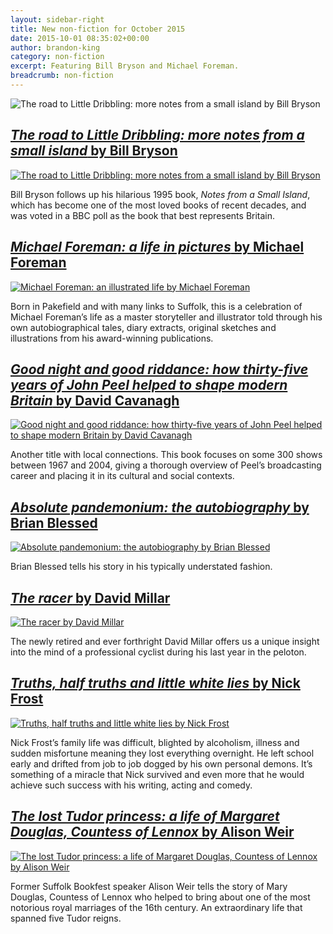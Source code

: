 ```yaml
---
layout: sidebar-right
title: New non-fiction for October 2015
date: 2015-10-01 08:35:02+00:00
author: brandon-king
category: non-fiction
excerpt: Featuring Bill Bryson and Michael Foreman.
breadcrumb: non-fiction
---
```

![The road to Little Dribbling: more notes from a small island by Bill Bryson](/images/featured/featured-the-road-to-little-dribbling.jpg)

## [<cite>The road to Little Dribbling: more notes from a small island</cite> by Bill Bryson](https://suffolk.spydus.co.uk/cgi-bin/spydus.exe/ENQ/OPAC/BIBENQ/10680174?QRY=CTIBIB%3C%20IRN(53434811)&QRYTEXT=The%20road%20to%20Little%20Dribbling%20%3A%20more%20notes%20from%20a%20small%20island)

[![The road to Little Dribbling: more notes from a small island by Bill Bryson](/images/article/the-road-to-little-dribbling.jpg)](https://suffolk.spydus.co.uk/cgi-bin/spydus.exe/ENQ/OPAC/BIBENQ/10680174?QRY=CTIBIB%3C%20IRN(53434811)&QRYTEXT=The%20road%20to%20Little%20Dribbling%20%3A%20more%20notes%20from%20a%20small%20island)

Bill Bryson follows up his hilarious 1995 book, <cite>Notes from a Small Island</cite>, which has become one of the most loved books of recent decades, and was voted in a BBC poll as the book that best represents Britain.

## [<cite>Michael Foreman: a life in pictures</cite> by Michael Foreman](https://suffolk.spydus.co.uk/cgi-bin/spydus.exe/ENQ/OPAC/BIBENQ/19312805?QRY=CTIBIB%3C%20IRN(1261568)&QRYTEXT=A%20life%20in%20pictures)

[![Michael Foreman: an illustrated life by Michael Foreman](/images/article/michael-foreman-a-life-in-pictures.jpg)](https://suffolk.spydus.co.uk/cgi-bin/spydus.exe/ENQ/OPAC/BIBENQ/19312805?QRY=CTIBIB%3C%20IRN(1261568)&#038;QRYTEXT=A%20life%20in%20pictures)

Born in Pakefield and with many links to Suffolk, this is a celebration of Michael Foreman&#8217;s life as a master storyteller and illustrator told through his own autobiographical tales, diary extracts, original sketches and illustrations from his award-winning publications.

## [<cite>Good night and good riddance: how thirty-five years of John Peel helped to shape modern Britain</cite> by David Cavanagh](https://suffolk.spydus.co.uk/cgi-bin/spydus.exe/ENQ/OPAC/BIBENQ/21004704?QRY=CTIBIB%3C%20IRN(57311818)&QRYTEXT=Good%20night%20and%20good%20riddance%20%3A%20how%20thirty-five%20years%20of%20John%20Peel%20helped%20to%20shape%20modern%20life)

[![Good night and good riddance: how thirty-five years of John Peel helped to shape modern Britain by David Cavanagh](/images/article/good-night-and-good-riddance.jpg)](https://suffolk.spydus.co.uk/cgi-bin/spydus.exe/ENQ/OPAC/BIBENQ/21004704?QRY=CTIBIB%3C%20IRN(57311818)&QRYTEXT=Good%20night%20and%20good%20riddance%20%3A%20how%20thirty-five%20years%20of%20John%20Peel%20helped%20to%20shape%20modern%20life)

Another title with local connections. This book focuses on some 300 shows between 1967 and 2004, giving a thorough overview of Peel&#8217;s broadcasting career and placing it in its cultural and social contexts.

## [<cite>Absolute pandemonium: the autobiography</cite> by Brian Blessed](https://suffolk.spydus.co.uk/cgi-bin/spydus.exe/ENQ/OPAC/BIBENQ/21004872?QRY=CTIBIB%3C%20IRN(54577665)&QRYTEXT=Absolute%20pandemonium%20%3A%20a%20memoir)

[![Absolute pandemonium: the autobiography by Brian Blessed](/images/article/absolute-pandemonium.jpg)](https://suffolk.spydus.co.uk/cgi-bin/spydus.exe/ENQ/OPAC/BIBENQ/21004872?QRY=CTIBIB%3C%20IRN(54577665)&QRYTEXT=Absolute%20pandemonium%20%3A%20a%20memoir)

Brian Blessed tells his story in his typically understated fashion.

## [<cite>The racer</cite> by David Millar](https://suffolk.spydus.co.uk/cgi-bin/spydus.exe/ENQ/OPAC/BIBENQ/21004818?QRY=CTIBIB%3C%20IRN(57311809)&QRYTEXT=The%20racer%20%3A%20life%20on%20the%20road%20as%20a%20pro%20cyclist)

[![The racer by David Millar](/images/article/the-racer.jpg)](https://suffolk.spydus.co.uk/cgi-bin/spydus.exe/ENQ/OPAC/BIBENQ/21004818?QRY=CTIBIB%3C%20IRN(57311809)&QRYTEXT=The%20racer%20%3A%20life%20on%20the%20road%20as%20a%20pro%20cyclist)

The newly retired and ever forthright David Millar offers us a unique insight into the mind of a professional cyclist during his last year in the peloton.

## [<cite>Truths, half truths and little white lies</cite> by Nick Frost](https://suffolk.spydus.co.uk/cgi-bin/spydus.exe/ENQ/OPAC/BIBENQ/19534936?QRY=CTIBIB%3C%20IRN(57599558)&QRYTEXT=Truths%2C%20half%20truths%20and%20little%20white%20lies)

[![Truths, half truths and little white lies by Nick Frost](/images/article/truths-half-truths.jpg)](https://suffolk.spydus.co.uk/cgi-bin/spydus.exe/ENQ/OPAC/BIBENQ/19534936?QRY=CTIBIB%3C%20IRN(57599558)&QRYTEXT=Truths%2C%20half%20truths%20and%20little%20white%20lies)

Nick Frost&#8217;s family life was difficult, blighted by alcoholism, illness and sudden misfortune meaning they lost everything overnight. He left school early and drifted from job to job dogged by his own personal demons. It&#8217;s something of a miracle that Nick survived and even more that he would achieve such success with his writing, acting and comedy.

## [<cite>The lost Tudor princess: a life of Margaret Douglas, Countess of Lennox</cite> by Alison Weir](https://suffolk.spydus.co.uk/cgi-bin/spydus.exe/ENQ/OPAC/BIBENQ/10747011?QRY=CTIBIB%3C%20IRN(53434775)&QRYTEXT=The%20lost%20Tudor%20princess%20%3A%20a%20life%20of%20Margaret%20Douglas%2C%20Countess%20of%20Lennox)

[![The lost Tudor princess: a life of Margaret Douglas, Countess of Lennox by Alison Weir](/images/article/the-lost-tudor-princess.jpg)](https://suffolk.spydus.co.uk/cgi-bin/spydus.exe/ENQ/OPAC/BIBENQ/10747011?QRY=CTIBIB%3C%20IRN(53434775)&QRYTEXT=The%20lost%20Tudor%20princess%20%3A%20a%20life%20of%20Margaret%20Douglas%2C%20Countess%20of%20Lennox)

Former Suffolk Bookfest speaker Alison Weir tells the story of Mary Douglas, Countess of Lennox who helped to bring about one of the most notorious royal marriages of the 16th century. An extraordinary life that spanned five Tudor reigns.
